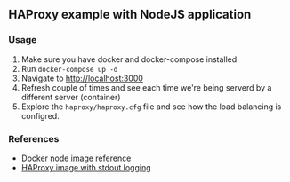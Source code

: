 ## HAProxy example with NodeJS application

### Usage
1. Make sure you have docker and docker-compose installed
2. Run `docker-compose up -d`
3. Navigate to [http://localhost:3000](localhost:3000)
4. Refresh couple of times and see each time we're being serverd by a different server (container)
5. Explore the `haproxy/haproxy.cfg` file and see how the load balancing is configred.

### References
* [Docker node image reference](https://github.com/nodejs/docker-node)
* [HAProxy image with stdout logging](https://github.com/mminks/haproxy-docker-logging)
